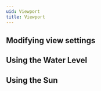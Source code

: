 ```yaml
---
uid: Viewport
title: Viewport
---
```


## Modifying view settings
## Using the Water Level
## Using the Sun
